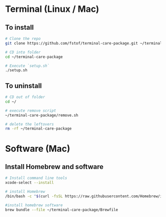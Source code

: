 # Terminal (Linux / Mac)
## To install
```bash
# Clone the repo
git clone https://github.com/fstof/terminal-care-package.git ~/terminal-care-package

# CD into folder
cd ~/terminal-care-package

# Execute `setup.sh`
./setup.sh
```

## To uninstall
```bash
# CD out of folder
cd ~/

# execute remove script
~/terminal-care-package/remove.sh

# delete the leftovers
rm -rf ~/terminal-care-package
```

# Software (Mac)
## Install Homebrew and software
```bash
# Install command line tools
xcode-select --install

# install Homebrew
/bin/bash -c "$(curl -fsSL https://raw.githubusercontent.com/Homebrew/install/HEAD/install.sh)"

#install homebrew software
brew bundle --file ~/terminal-care-package/Brewfile
```